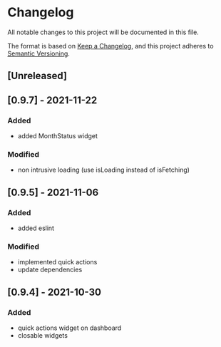 # Changelog

All notable changes to this project will be documented in this file.

The format is based on [Keep a Changelog](https://keepachangelog.com/en/1.0.0/),
and this project adheres to [Semantic Versioning](https://semver.org/spec/v2.0.0.html).

## [Unreleased]

## [0.9.7] - 2021-11-22

### Added

- added MonthStatus widget

### Modified

- non intrusive loading (use isLoading instead of isFetching)

## [0.9.5] - 2021-11-06

### Added

- added eslint

### Modified

- implemented quick actions
- update dependencies

## [0.9.4] - 2021-10-30

### Added

- quick actions widget on dashboard
- closable widgets
